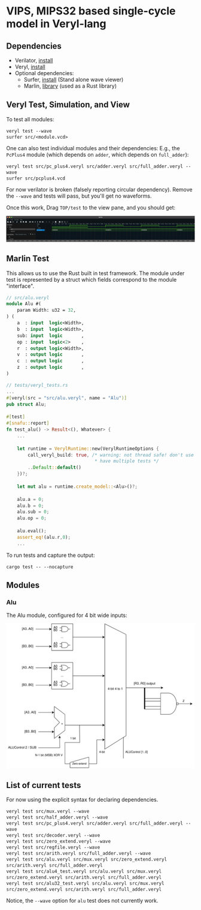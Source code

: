 # VIPS, MIPS32 based single-cycle model in Veryl-lang

## Dependencies

- Verilator, [install](https://verilator.org/guide/latest/install.html)
- Veryl, [install](https://veryl-lang.org/install/)
- Optional dependencies:
  - Surfer, [install](https://gitlab.com/surfer-project/surfer) (Stand alone wave viewer)
  - Marlin, [library](https://www.ethanuppal.com/marlin/) (used as a Rust library)

## Veryl Test, Simulation, and View

To test all modules:

```shell
veryl test --wave
surfer src/<module.vcd>
```

One can also test individual modules and their dependencies:
E.g., the `PcPlus4` module (which depends on `adder`, which depends on `full_adder`):

```shell
veryl test src/pc_plus4.veryl src/adder.veryl src/full_adder.veryl --wave
surfer src/pcplus4.vcd
```

For now verilator is broken (falsely reporting circular dependency). Remove the `--wave` and tests will pass, but you'll get no waveforms.

Once this work, Drag `TOP/test` to the view pane, and you should get:

![image](images/pc_plus4.png)

## Marlin Test

This allows us to use the Rust built in test framework. The module under test is represented by a struct which fields correspond to the module "interface".

```sv
// src/alu.veryl
module Alu #(
    param Width: u32 = 32,
) (
    a  : input  logic<Width>,
    b  : input  logic<Width>,
    sub: input  logic       ,
    op : input  logic<2>    ,
    r  : output logic<Width>,
    v  : output logic       ,
    c  : output logic       ,
    z  : output logic       ,
)
```

```rust
// tests/veryl_tests.rs
...
#[veryl(src = "src/alu.veryl", name = "Alu")]
pub struct Alu;

#[test]
#[snafu::report]
fn test_alu() -> Result<(), Whatever> {
    ...

    let runtime = VerylRuntime::new(VerylRuntimeOptions {
        call_veryl_build: true, /* warning: not thread safe! don't use if you
                                 * have multiple tests */
        ..Default::default()
    })?;

    let mut alu = runtime.create_model::<Alu>()?;

    alu.a = 0;
    alu.b = 0;
    alu.sub = 0;
    alu.op = 0;

    alu.eval();
    assert_eq!(alu.r,0); 
    ...
```

To run tests and capture the output:

```shell
cargo test -- --nocapture
```

## Modules

### Alu

The Alu module, configured for 4 bit wide inputs:

![image](images/vips_alu.svg)

## List of current tests

For now using the explicit syntax for declaring dependencies.

```shell
veryl test src/mux.veryl --wave
veryl test src/half_adder.veryl --wave
veryl test src/pc_plus4.veryl src/adder.veryl src/full_adder.veryl --wave
veryl test src/decoder.veryl --wave
veryl test src/zero_extend.veryl --wave
veryl test src/regfile.veryl --wave
veryl test src/arith.veryl src/full_adder.veryl --wave
veryl test src/alu.veryl src/mux.veryl src/zero_extend.veryl src/arith.veryl src/full_adder.veryl
veryl test src/alu4_test.veryl src/alu.veryl src/mux.veryl src/zero_extend.veryl src/arith.veryl src/full_adder.veryl 
veryl test src/alu32_test.veryl src/alu.veryl src/mux.veryl src/zero_extend.veryl src/arith.veryl src/full_adder.veryl
```

Notice, the `--wave` option for `alu` test does not currently work.
